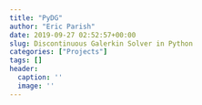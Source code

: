 ```yaml
---
title: "PyDG"
author: "Eric Parish"
date: 2019-09-27 02:52:57+00:00
slug: Discontinuous Galerkin Solver in Python 
categories: ["Projects"]
tags: []
header:
  caption: ''
  image: ''
---
```


